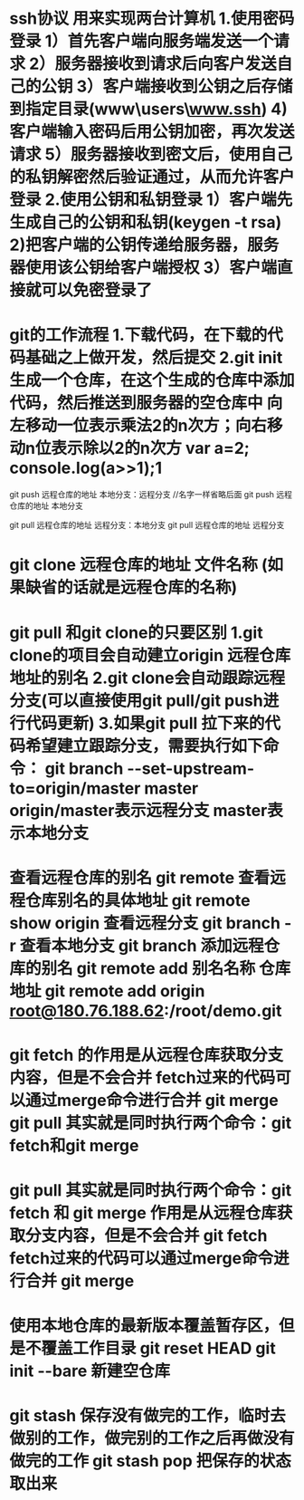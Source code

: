 ssh协议 用来实现两台计算机
1.使用密码登录
1）首先客户端向服务端发送一个请求
2）服务器接收到请求后向客户发送自己的公钥
3）客户端接收到公钥之后存储到指定目录(www\users\www.ssh)
4)客户端输入密码后用公钥加密，再次发送请求
5）服务器接收到密文后，使用自己的私钥解密然后验证通过，从而允许客户登录
2.使用公钥和私钥登录
1）客户端先生成自己的公钥和私钥(keygen -t rsa)
2)把客户端的公钥传递给服务器，服务器使用该公钥给客户端授权
3）客户端直接就可以免密登录了
=====================================================
git的工作流程
1.下载代码，在下载的代码基础之上做开发，然后提交
2.git init 生成一个仓库，在这个生成的仓库中添加代码，然后推送到服务器的空仓库中
向左移动一位表示乘法2的n次方；向右移动n位表示除以2的n次方
var a=2;
console.log(a>>1);1
=================================================================================
git push 远程仓库的地址 本地分支：远程分支        //名字一样省略后面
git push 远程仓库的地址 本地分支  

git pull 远程仓库的地址 远程分支：本地分支
git pull 远程仓库的地址  远程分支

git clone 远程仓库的地址 文件名称 (如果缺省的话就是远程仓库的名称)
============================================================================
git pull 和git clone的只要区别
1.git clone的项目会自动建立origin 远程仓库地址的别名
2.git clone会自动跟踪远程分支(可以直接使用git pull/git push进行代码更新)
3.如果git pull 拉下来的代码希望建立跟踪分支，需要执行如下命令：
    git branch --set-upstream-to=origin/master master
       origin/master表示远程分支
       master表示本地分支
=======================================================================
查看远程仓库的别名
git remote
查看远程仓库别名的具体地址
git remote show origin
查看远程分支
git branch -r 
查看本地分支
git branch
添加远程仓库的别名
git remote add 别名名称 仓库地址
git remote add origin root@180.76.188.62:/root/demo.git
====================================================
git fetch 的作用是从远程仓库获取分支内容，但是不会合并
fetch过来的代码可以通过merge命令进行合并
git merge 
git pull 其实就是同时执行两个命令：git fetch和git merge
======================================================
 git pull 其实就是同时执行两个命令：git fetch 和 git merge
    作用是从远程仓库获取分支内容，但是不会合并
    git fetch
    fetch过来的代码可以通过merge命令进行合并
    git merge
==========================================================

使用本地仓库的最新版本覆盖暂存区，但是不覆盖工作目录
git reset HEAD 
git init --bare 新建空仓库
===================================
git stash 保存没有做完的工作，临时去做别的工作，做完别的工作之后再做没有做完的工作
git stash pop 把保存的状态取出来
====================================================================
